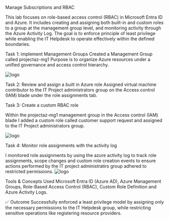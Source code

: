 Manage Subscriptions and RBAC

This lab focuses on role-based access control (RBAC) in Microsoft Entra ID and Azure. It includes creating and assigning both built-in and custom roles to a group at the management group level, and monitoring activity through the Azure Activity Log. The goal is to enforce principle of least privilege while enabling the IT Helpdesk to operate effectively within the defined boundaries.

Task 1: implement Management Groups
Created a Management Group called projectaz-mg1
Purpose is to organize Azure resources under a unified governance and access control hierarchy. 

![logo](https://github.com/dy1000/Azure-Administrator-AZ-104-Labs/blob/main/Labs/All-Files/Lab2-Pic1.png?raw=true)

Task 2: Review and assign a built in Azure role
Assigned virtual machine contributor to the IT Project administrators group on the Access control (IAM) blade under the role assignments tab.

Task 3: Create a custom RBAC role

Within the projectaz-mg1 management group in the Access control (IAM) blade I added a custom role called customer support request and assigned to the IT Project administrators group.

![logo](https://github.com/dy1000/Azure-Administrator-AZ-104-Labs/blob/main/Labs/All-Files/Lab2-Pic3.png?raw=true)

Task 4: Monitor role assignments with the activity log

I monitored role assignments by using the azure activity log to track role assignments, scope changes and custom role creation events to ensure actions performed by the IT project administratirs group adhered to restricted permissions.
![logo](https://github.com/dy1000/Azure-Administrator-AZ-104-Labs/blob/main/Labs/All-Files/Lab2-Pic5.png?raw=true)

Tools & Concepts Used
Microsoft Entra ID (Azure AD), Azure Management Groups, Role-Based Access Control (RBAC), Custom Role Definition  and Azure Activity Logs.

✅ Outcome
 Successfully enforced a least privilege model by assigning only the necessary permissions to the IT Helpdesk group, while restricting sensitive operations like registering resource providers.


